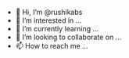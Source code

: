 - 👋 Hi, I’m @rushikabs
- 👀 I’m interested in ...
- 🌱 I’m currently learning ...
- 💞️ I’m looking to collaborate on ...
- 📫 How to reach me ...

<!---
rushikabs/rushikabs is a ✨ special ✨ repository because its `README.md` (this file) appears on your GitHub profile.
You can click the Preview link to take a look at your changes.
--->
